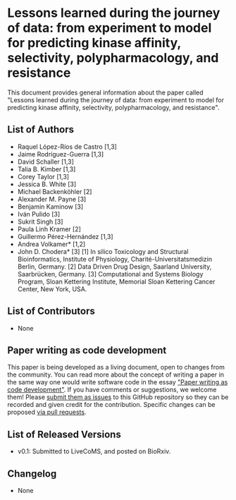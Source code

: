 # Lessons learned during the journey of data: from experiment to model for predicting kinase affinity, selectivity, polypharmacology, and resistance

This document provides general information about the paper called "Lessons learned during the journey of data: from experiment to model for predicting kinase affinity, selectivity, polypharmacology, and resistance".

## List of Authors

- Raquel López-Ríos de Castro [1,3]
- Jaime Rodríguez-Guerra [1,3]
- David Schaller [1,3]
- Talia B. Kimber [1,3]
- Corey Taylor [1,3]
- Jessica B. White [3]
- Michael Backenköhler [2]
- Alexander M. Payne [3]
- Benjamin Kaminow [3]
- Iván Pulido [3]
- Sukrit Singh [3]
- Paula Linh Kramer [2]
- Guillermo Pérez-Hernández [1,3]
- Andrea Volkamer* [1,2]
- John D. Chodera* [3]
[1] In silico Toxicology and Structural Bioinformatics, Institute of Physiology, Charité-Universitatsmedizin Berlin, Germany.
[2] Data Driven Drug Design, Saarland University, Saarbrücken, Germany.
[3] Computational and Systems Biology Program, Sloan Kettering Institute, Memorial Sloan Kettering Cancer Center, New York, USA.

## List of Contributors
- None

## Paper writing as code development
<!-- This discussion is so that people know how to contribute to your document. -->
This paper is being developed as a living document, open to changes from the community. You can read more about the concept of writing a paper in the same way one would write software code in the essay ["Paper writing as code development"](https://livecomsjournal.github.io/about/paper_code/). If you have comments or suggestions, we welcome them! Please [submit them as issues](https://guides.github.com/features/issues/) to this GitHub repository so they can be recorded and given credit for the contribution. Specific changes can be proposed [via pull requests](https://help.github.com/articles/about-pull-requests/).

## List of Released Versions
- v0.1: Submitted to LiveCoMS, and posted on BioRxiv.

## Changelog
- None